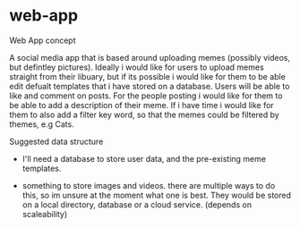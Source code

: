 # web-app

Web App concept

A social media app that is based around uploading memes (possibly videos, but defintley pictures). Ideally i would like for users to upload memes straight from their libuary, but if its possible i would like for them to be able edit defualt templates that i have stored on a database. Users will be able to like and comment on posts. For the people posting i would like for them to be able to add a description of their meme. If i have time i would like for them to also add a filter key word, so that the memes could be filtered by themes, e.g Cats.  



Suggested data structure 

- I'll need a database to store user data, and the pre-existing meme templates.

- something to store images and videos. there are multiple ways to do this, so im unsure at the moment what one is best. They would be stored on a local     directory, database or a cloud service. (depends on scaleability)
